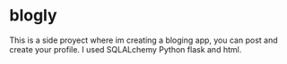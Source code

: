# blogly
This is a side proyect where im creating a bloging app, you can post and create your profile. I used SQLALchemy Python flask and html. 
